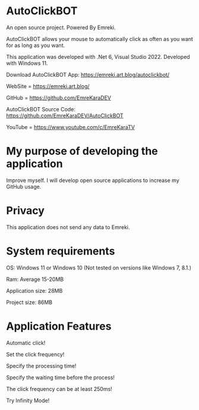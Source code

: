 # AutoClickBOT
An open source project. Powered By Emreki.

AutoClickBOT allows your mouse to automatically click as often as you want for as long as you want.

This application was developed with .Net 6, Visual Studio 2022. Developed with Windows 11.

Download AutoClickBOT App: https://emreki.art.blog/autoclickbot/

WebSite = https://emreki.art.blog/

GitHub = https://github.com/EmreKaraDEV

AutoClickBOT Source Code: https://github.com/EmreKaraDEV/AutoClickBOT

YouTube = https://www.youtube.com/c/EmreKaraTV

# My purpose of developing the application
Improve myself. I will develop open source applications to increase my GitHub usage.

# Privacy
This application does not send any data to Emreki.

# System requirements

OS: Windows 11 or Windows 10 (Not tested on versions like Windows 7, 8.1.)

Ram: Average 15-20MB

Application size: 28MB

Project size: 86MB

# Application Features

Automatic click!

Set the click frequency!

Specify the processing time!

Specify the waiting time before the process!

The click frequency can be at least 250ms!

Try Infinity Mode!
